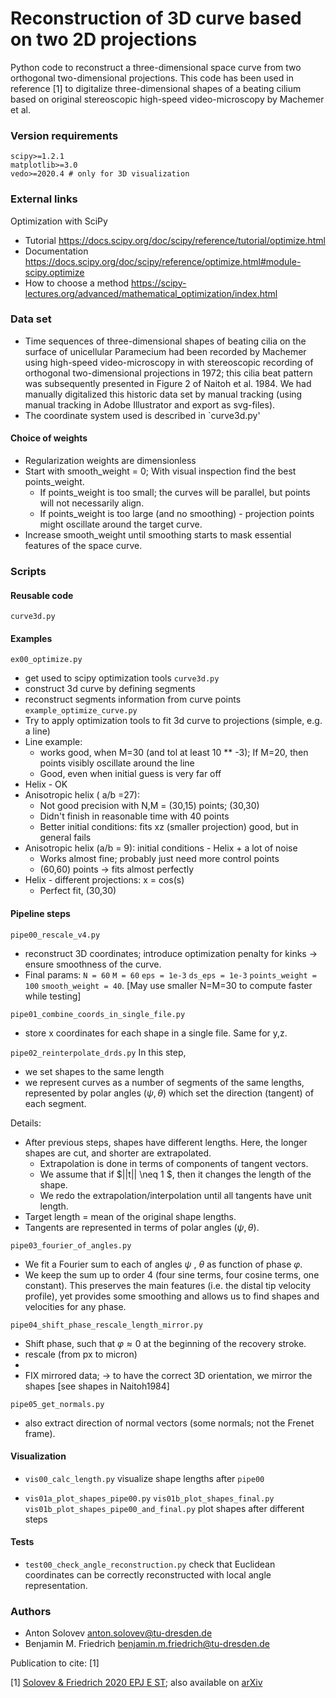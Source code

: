 # Reconstruction of 3D curve based on two 2D projections

Python code to reconstruct a three-dimensional space curve from two orthogonal two-dimensional projections. 
This code has been used in reference [1] to digitalize three-dimensional shapes of a beating cilium 
based on original stereoscopic high-speed video-microscopy by Machemer et al.

### Version requirements

```
scipy>=1.2.1
matplotlib>=3.0
vedo>=2020.4 # only for 3D visualization
```

### External links

Optimization with SciPy
- Tutorial https://docs.scipy.org/doc/scipy/reference/tutorial/optimize.html
- Documentation https://docs.scipy.org/doc/scipy/reference/optimize.html#module-scipy.optimize
- How to choose a method https://scipy-lectures.org/advanced/mathematical_optimization/index.html

### Data set
- Time sequences of three-dimensional shapes of beating cilia on the surface of unicellular Paramecium had been recorded by Machemer using high-speed video-microscopy in with stereoscopic recording of orthogonal two-dimensional projections in 1972; this cilia beat pattern was subsequently presented in Figure 2 of Naitoh et al. 1984. We had manually digitalized this historic data set by manual tracking (using manual tracking in Adobe Illustrator and export as svg-files).
- The coordinate system used is described in `curve3d.py'

#### Choice of weights
- Regularization weights are dimensionless
- Start with smooth_weight = 0; With visual inspection find the best points_weight.
  - If points_weight is too small; the curves will be parallel, but points will not necessarily align.
  - If points_weight is too large (and no smoothing) - projection points might oscillate around the target curve.
- Increase smooth_weight until smoothing starts to mask essential features of the space curve.

### Scripts

#### Reusable code

`curve3d.py`

#### Examples
`ex00_optimize.py`
 - get used to scipy optimization tools
`curve3d.py`
 - construct 3d curve by defining segments
 - reconstruct segments information from curve points
`example_optimize_curve.py`
 - Try to apply optimization tools to fit 3d curve to projections (simple, e.g. a line)
 - Line example:
   - works good, when M=30 (and tol at least 10 ** -3); If M=20, then points visibly oscillate around the line
   - Good, even when initial guess is very far off
 - Helix - OK
 - Anisotropic helix ( a/b =27):
   - Not good precision with N,M = (30,15) points; (30,30)
   - Didn't finish in reasonable time with 40 points
   - Better initial conditions: fits xz (smaller projection) good, but in general fails
 - Anisotropic helix (a/b = 9): initial conditions - Helix + a lot of noise
   - Works almost fine; probably just need more control points
   - (60,60) points -> fits almost perfectly
 - Helix - different projections: x = cos(s)
   - Perfect fit, (30,30)
    
#### Pipeline steps

`pipe00_rescale_v4.py`
- reconstruct 3D coordinates; introduce optimization penalty for kinks -> ensure smoothness of the curve.
- Final params: `N = 60` `M = 60` `eps = 1e-3` `ds_eps = 1e-3` `points_weight = 100` `smooth_weight = 40`.
  [May use smaller N=M=30 to compute faster while testing]

`pipe01_combine_coords_in_single_file.py`
- store x coordinates for each shape in a single file. Same for y,z.

`pipe02_reinterpolate_drds.py`
In this step, 
- we set shapes to the same length 
- we represent curves as a number of segments of the same lengths, 
  represented by polar angles $(\psi, \theta)$ which set the direction (tangent) of each segment.

Details:
- After previous steps, shapes have different lengths.
  Here, the longer shapes are cut, and shorter are extrapolated.
  - Extrapolation is done in terms of components of tangent vectors. 
  - We assume that if $||t|| \neq 1 $, then it changes the length of the shape.
  - We redo the extrapolation/interpolation until all tangents have unit length.
- Target length = mean of the original shape lengths.
- Tangents are represented in terms of polar angles $(\psi, \theta)$.

`pipe03_fourier_of_angles.py`
- We fit a Fourier sum to each of angles $\psi$ , $\theta$ as function of phase $\varphi$.
- We keep the sum up to order 4 (four sine terms, four cosine terms, one constant).
  This preserves the main features (i.e. the distal tip velocity profile), yet provides some smoothing 
  and allows us to find shapes and velocities for any phase.

`pipe04_shift_phase_rescale_length_mirror.py`
- Shift phase, such that $\varphi \approx 0$ at the beginning of the recovery stroke.
- rescale (from px to micron)
- 
- FIX mirrored data; -> to have the correct 3D orientation, we mirror the shapes [see shapes in Naitoh1984]

`pipe05_get_normals.py`
- also extract direction of normal vectors (some normals; not the Frenet frame).


#### Visualization

- `vis00_calc_length.py` visualize shape lengths after `pipe00`

- `vis01a_plot_shapes_pipe00.py` 
  `vis01b_plot_shapes_final.py`
  `vis01b_plot_shapes_pipe00_and_final.py`
   plot shapes after different steps


#### Tests

- `test00_check_angle_reconstruction.py` check that Euclidean coordinates can be correctly reconstructed with local angle representation.

### Authors

- Anton Solovev anton.solovev@tu-dresden.de
- Benjamin M. Friedrich benjamin.m.friedrich@tu-dresden.de

Publication to cite: [1]

[1] [Solovev & Friedrich 2020 EPJ E ST](https://link.springer.com/article/10.1140/epje/s10189-021-00016-x);  also available on [arXiv](https://arxiv.org/abs/2010.08111 ) 
